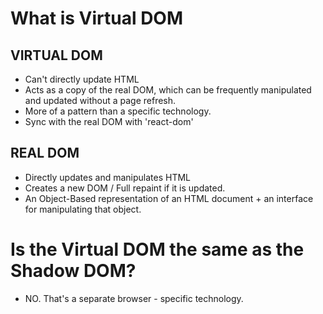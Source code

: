 # What is Virtual DOM
## VIRTUAL DOM
- Can't directly update HTML
- Acts as a copy of the real DOM, which can be frequently manipulated and updated without a page refresh.
- More of a pattern than a specific technology.
- Sync with the real DOM with 'react-dom'

## REAL DOM
- Directly updates and manipulates HTML
- Creates a new DOM / Full repaint if it is updated.
- An Object-Based representation of an HTML document + an interface for manipulating that object.

# Is the Virtual DOM the same as the Shadow DOM?
- NO. That's a separate browser - specific technology.


